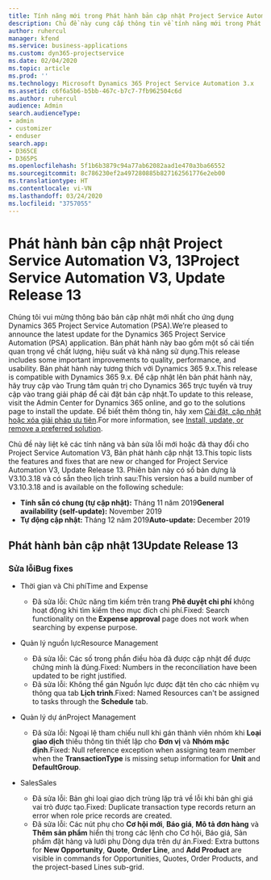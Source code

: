 ```yaml
---
title: Tính năng mới trong Phát hành bản cập nhật Project Service Automation 13, V3
description: Chủ đề này cung cấp thông tin về tính năng mới trong Phát hành bản cập nhật Project Service Automation 13, V3.
author: ruhercul
manager: kfend
ms.service: business-applications
ms.custom: dyn365-projectservice
ms.date: 02/04/2020
ms.topic: article
ms.prod: ''
ms.technology: Microsoft Dynamics 365 Project Service Automation 3.x
ms.assetid: c6f6a5b6-b5bb-467c-b7c7-7fb962504c6d
ms.author: ruhercul
audience: Admin
search.audienceType:
- admin
- customizer
- enduser
search.app:
- D365CE
- D365PS
ms.openlocfilehash: 5f1b6b3879c94a77ab62082aad1e470a3ba66552
ms.sourcegitcommit: 8c786230ef2a497280885b827162561776e2eb00
ms.translationtype: HT
ms.contentlocale: vi-VN
ms.lasthandoff: 03/24/2020
ms.locfileid: "3757055"
---
```

# <a name="project-service-automation-v3-update-release-13"></a><span data-ttu-id="7d2b9-103">Phát hành bản cập nhật Project Service Automation V3, 13</span><span class="sxs-lookup"><span data-stu-id="7d2b9-103">Project Service Automation V3, Update Release 13</span></span>
<span data-ttu-id="7d2b9-104">Chúng tôi vui mừng thông báo bản cập nhật mới nhất cho ứng dụng Dynamics 365 Project Service Automation (PSA).</span><span class="sxs-lookup"><span data-stu-id="7d2b9-104">We’re pleased to announce the latest update for the Dynamics 365 Project Service Automation (PSA) application.</span></span> <span data-ttu-id="7d2b9-105">Bản phát hành này bao gồm một số cải tiến quan trọng về chất lượng, hiệu suất và khả năng sử dụng.</span><span class="sxs-lookup"><span data-stu-id="7d2b9-105">This release includes some important improvements to quality, performance, and usability.</span></span> <span data-ttu-id="7d2b9-106">Bản phát hành này tương thích với Dynamics 365 9.x.</span><span class="sxs-lookup"><span data-stu-id="7d2b9-106">This release is compatible with Dynamics 365 9.x.</span></span> <span data-ttu-id="7d2b9-107">Để cập nhật lên bản phát hành này, hãy truy cập vào Trung tâm quản trị cho Dynamics 365 trực tuyến và truy cập vào trang giải pháp để cài đặt bản cập nhật.</span><span class="sxs-lookup"><span data-stu-id="7d2b9-107">To update to this release, visit the Admin Center for Dynamics 365 online, and go to the solutions page to install the update.</span></span> <span data-ttu-id="7d2b9-108">Để biết thêm thông tin, hãy xem [Cài đặt, cập nhật hoặc xóa giải pháp ưu tiên](https://docs.microsoft.com/power-platform/admin/install-remove-preferred-solution).</span><span class="sxs-lookup"><span data-stu-id="7d2b9-108">For more information, see [Install, update, or remove a preferred solution](https://docs.microsoft.com/power-platform/admin/install-remove-preferred-solution).</span></span>

<span data-ttu-id="7d2b9-109">Chủ đề này liệt kê các tính năng và bản sửa lỗi mới hoặc đã thay đổi cho Project Service Automation V3, Bản phát hành cập nhật 13.</span><span class="sxs-lookup"><span data-stu-id="7d2b9-109">This topic lists the features and fixes that are new or changed for Project Service Automation V3, Update Release 13.</span></span> <span data-ttu-id="7d2b9-110">Phiên bản này có số bản dựng là V3.10.3.18 và có sẵn theo lịch trình sau:</span><span class="sxs-lookup"><span data-stu-id="7d2b9-110">This version has a build number of V3.10.3.18 and is available on the following schedule:</span></span>

- <span data-ttu-id="7d2b9-111">**Tính sẵn có chung (tự cập nhật):** Tháng 11 năm 2019</span><span class="sxs-lookup"><span data-stu-id="7d2b9-111">**General availability (self-update):** November 2019</span></span>
- <span data-ttu-id="7d2b9-112">**Tự động cập nhật:** Tháng 12 năm 2019</span><span class="sxs-lookup"><span data-stu-id="7d2b9-112">**Auto-update:** December 2019</span></span>


## <a name="update-release-13"></a><span data-ttu-id="7d2b9-113">Phát hành bản cập nhật 13</span><span class="sxs-lookup"><span data-stu-id="7d2b9-113">Update Release 13</span></span> 

### <a name="bug-fixes"></a><span data-ttu-id="7d2b9-114">Sửa lỗi</span><span class="sxs-lookup"><span data-stu-id="7d2b9-114">Bug fixes</span></span>

- <span data-ttu-id="7d2b9-115">Thời gian và Chi phí</span><span class="sxs-lookup"><span data-stu-id="7d2b9-115">Time and Expense</span></span>

     - <span data-ttu-id="7d2b9-116">Đã sửa lỗi: Chức năng tìm kiếm trên trang **Phê duyệt chi phí** không hoạt động khi tìm kiếm theo mục đích chi phí.</span><span class="sxs-lookup"><span data-stu-id="7d2b9-116">Fixed: Search functionality on the **Expense approval** page does not work when searching by expense purpose.</span></span>

- <span data-ttu-id="7d2b9-117">Quản lý nguồn lực</span><span class="sxs-lookup"><span data-stu-id="7d2b9-117">Resource Management</span></span>

     - <span data-ttu-id="7d2b9-118">Đã sửa lỗi: Các số trong phần điều hòa đã được cập nhật để được chứng minh là đúng.</span><span class="sxs-lookup"><span data-stu-id="7d2b9-118">Fixed: Numbers in the reconciliation have been updated to be right justified.</span></span>
     - <span data-ttu-id="7d2b9-119">Đã sửa lỗi: Không thể gán Nguồn lực được đặt tên cho các nhiệm vụ thông qua tab **Lịch trình**.</span><span class="sxs-lookup"><span data-stu-id="7d2b9-119">Fixed: Named Resources can't be assigned to tasks through the **Schedule** tab.</span></span>

- <span data-ttu-id="7d2b9-120">Quản lý dự án</span><span class="sxs-lookup"><span data-stu-id="7d2b9-120">Project Management</span></span>

     - <span data-ttu-id="7d2b9-121">Đã sửa lỗi: Ngoại lệ tham chiếu null khi gán thành viên nhóm khi **Loại giao dịch** thiếu thông tin thiết lập cho **Đơn vị** và **Nhóm mặc định**.</span><span class="sxs-lookup"><span data-stu-id="7d2b9-121">Fixed: Null reference exception when assigning team member when the **TransactionType** is missing setup information for **Unit** and **DefaultGroup**.</span></span>

- <span data-ttu-id="7d2b9-122">Sales</span><span class="sxs-lookup"><span data-stu-id="7d2b9-122">Sales</span></span>

     - <span data-ttu-id="7d2b9-123">Đã sửa lỗi: Bản ghi loại giao dịch trùng lặp trả về lỗi khi bản ghi giá vai trò được tạo.</span><span class="sxs-lookup"><span data-stu-id="7d2b9-123">Fixed: Duplicate transaction type records return an error when role price records are created.</span></span>
     - <span data-ttu-id="7d2b9-124">Đã sửa lỗi: Các nút phụ cho **Cơ hội mới**, **Báo giá**, **Mô tả đơn hàng** và **Thêm sản phẩm** hiển thị trong các lệnh cho Cơ hội, Báo giá, Sản phẩm đặt hàng và lưới phụ Dòng dựa trên dự án.</span><span class="sxs-lookup"><span data-stu-id="7d2b9-124">Fixed: Extra buttons for **New Opportunity**, **Quote**, **Order Line**, and **Add Product** are visible in commands for Opportunities, Quotes, Order Products, and the project-based Lines sub-grid.</span></span>



